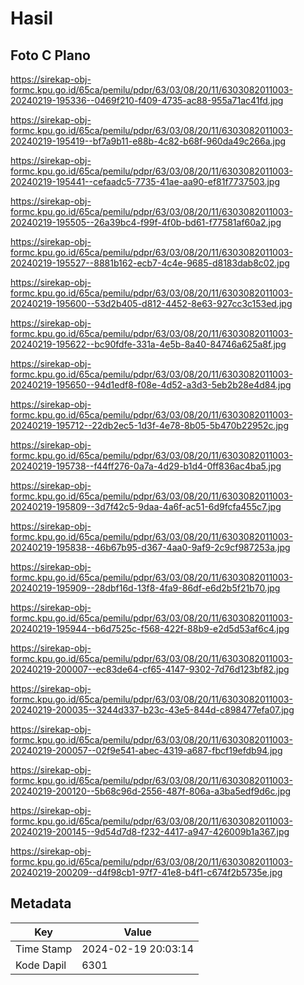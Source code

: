 # Hasil

## Foto C Plano

https://sirekap-obj-formc.kpu.go.id/65ca/pemilu/pdpr/63/03/08/20/11/6303082011003-20240219-195336--0469f210-f409-4735-ac88-955a71ac41fd.jpg

https://sirekap-obj-formc.kpu.go.id/65ca/pemilu/pdpr/63/03/08/20/11/6303082011003-20240219-195419--bf7a9b11-e88b-4c82-b68f-960da49c266a.jpg

https://sirekap-obj-formc.kpu.go.id/65ca/pemilu/pdpr/63/03/08/20/11/6303082011003-20240219-195441--cefaadc5-7735-41ae-aa90-ef81f7737503.jpg

https://sirekap-obj-formc.kpu.go.id/65ca/pemilu/pdpr/63/03/08/20/11/6303082011003-20240219-195505--26a39bc4-f99f-4f0b-bd61-f77581af60a2.jpg

https://sirekap-obj-formc.kpu.go.id/65ca/pemilu/pdpr/63/03/08/20/11/6303082011003-20240219-195527--8881b162-ecb7-4c4e-9685-d8183dab8c02.jpg

https://sirekap-obj-formc.kpu.go.id/65ca/pemilu/pdpr/63/03/08/20/11/6303082011003-20240219-195600--53d2b405-d812-4452-8e63-927cc3c153ed.jpg

https://sirekap-obj-formc.kpu.go.id/65ca/pemilu/pdpr/63/03/08/20/11/6303082011003-20240219-195622--bc90fdfe-331a-4e5b-8a40-84746a625a8f.jpg

https://sirekap-obj-formc.kpu.go.id/65ca/pemilu/pdpr/63/03/08/20/11/6303082011003-20240219-195650--94d1edf8-f08e-4d52-a3d3-5eb2b28e4d84.jpg

https://sirekap-obj-formc.kpu.go.id/65ca/pemilu/pdpr/63/03/08/20/11/6303082011003-20240219-195712--22db2ec5-1d3f-4e78-8b05-5b470b22952c.jpg

https://sirekap-obj-formc.kpu.go.id/65ca/pemilu/pdpr/63/03/08/20/11/6303082011003-20240219-195738--f44ff276-0a7a-4d29-b1d4-0ff836ac4ba5.jpg

https://sirekap-obj-formc.kpu.go.id/65ca/pemilu/pdpr/63/03/08/20/11/6303082011003-20240219-195809--3d7f42c5-9daa-4a6f-ac51-6d9fcfa455c7.jpg

https://sirekap-obj-formc.kpu.go.id/65ca/pemilu/pdpr/63/03/08/20/11/6303082011003-20240219-195838--46b67b95-d367-4aa0-9af9-2c9cf987253a.jpg

https://sirekap-obj-formc.kpu.go.id/65ca/pemilu/pdpr/63/03/08/20/11/6303082011003-20240219-195909--28dbf16d-13f8-4fa9-86df-e6d2b5f21b70.jpg

https://sirekap-obj-formc.kpu.go.id/65ca/pemilu/pdpr/63/03/08/20/11/6303082011003-20240219-195944--b6d7525c-f568-422f-88b9-e2d5d53af6c4.jpg

https://sirekap-obj-formc.kpu.go.id/65ca/pemilu/pdpr/63/03/08/20/11/6303082011003-20240219-200007--ec83de64-cf65-4147-9302-7d76d123bf82.jpg

https://sirekap-obj-formc.kpu.go.id/65ca/pemilu/pdpr/63/03/08/20/11/6303082011003-20240219-200035--3244d337-b23c-43e5-844d-c898477efa07.jpg

https://sirekap-obj-formc.kpu.go.id/65ca/pemilu/pdpr/63/03/08/20/11/6303082011003-20240219-200057--02f9e541-abec-4319-a687-fbcf19efdb94.jpg

https://sirekap-obj-formc.kpu.go.id/65ca/pemilu/pdpr/63/03/08/20/11/6303082011003-20240219-200120--5b68c96d-2556-487f-806a-a3ba5edf9d6c.jpg

https://sirekap-obj-formc.kpu.go.id/65ca/pemilu/pdpr/63/03/08/20/11/6303082011003-20240219-200145--9d54d7d8-f232-4417-a947-426009b1a367.jpg

https://sirekap-obj-formc.kpu.go.id/65ca/pemilu/pdpr/63/03/08/20/11/6303082011003-20240219-200209--d4f98cb1-97f7-41e8-b4f1-c674f2b5735e.jpg


## Metadata

| Key        | Value               |
| ---------- | ------------------- |
| Time Stamp | 2024-02-19 20:03:14 |
| Kode Dapil | 6301                |



